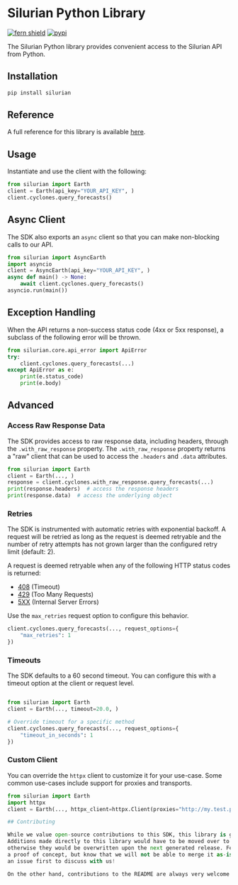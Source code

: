 # Silurian Python Library

[![fern shield](https://img.shields.io/badge/%F0%9F%8C%BF-Built%20with%20Fern-brightgreen)](https://buildwithfern.com?utm_source=github&utm_medium=github&utm_campaign=readme&utm_source=https%3A%2F%2Fgithub.com%2Fsilurian-ai%2Fsilurian-python)
[![pypi](https://img.shields.io/pypi/v/silurian)](https://pypi.python.org/pypi/silurian)

The Silurian Python library provides convenient access to the Silurian API from Python.

## Installation

```sh
pip install silurian
```

## Reference

A full reference for this library is available [here](./reference.md).

## Usage

Instantiate and use the client with the following:

```python
from silurian import Earth
client = Earth(api_key="YOUR_API_KEY", )
client.cyclones.query_forecasts()
```

## Async Client

The SDK also exports an `async` client so that you can make non-blocking calls to our API.

```python
from silurian import AsyncEarth
import asyncio
client = AsyncEarth(api_key="YOUR_API_KEY", )
async def main() -> None:
    await client.cyclones.query_forecasts()
asyncio.run(main())
```

## Exception Handling

When the API returns a non-success status code (4xx or 5xx response), a subclass of the following error
will be thrown.

```python
from silurian.core.api_error import ApiError
try:
    client.cyclones.query_forecasts(...)
except ApiError as e:
    print(e.status_code)
    print(e.body)
```

## Advanced

### Access Raw Response Data

The SDK provides access to raw response data, including headers, through the `.with_raw_response` property.
The `.with_raw_response` property returns a "raw" client that can be used to access the `.headers` and `.data` attributes.

```python
from silurian import Earth
client = Earth(..., )
response = client.cyclones.with_raw_response.query_forecasts(...)
print(response.headers)  # access the response headers
print(response.data)  # access the underlying object
```

### Retries

The SDK is instrumented with automatic retries with exponential backoff. A request will be retried as long
as the request is deemed retryable and the number of retry attempts has not grown larger than the configured
retry limit (default: 2).

A request is deemed retryable when any of the following HTTP status codes is returned:

- [408](https://developer.mozilla.org/en-US/docs/Web/HTTP/Status/408) (Timeout)
- [429](https://developer.mozilla.org/en-US/docs/Web/HTTP/Status/429) (Too Many Requests)
- [5XX](https://developer.mozilla.org/en-US/docs/Web/HTTP/Status/500) (Internal Server Errors)

Use the `max_retries` request option to configure this behavior.

```python
client.cyclones.query_forecasts(..., request_options={
    "max_retries": 1
})
```

### Timeouts

The SDK defaults to a 60 second timeout. You can configure this with a timeout option at the client or request level.

```python

from silurian import Earth
client = Earth(..., timeout=20.0, )

# Override timeout for a specific method
client.cyclones.query_forecasts(..., request_options={
    "timeout_in_seconds": 1
})
```

### Custom Client

You can override the `httpx` client to customize it for your use-case. Some common use-cases include support for proxies
and transports.

```python
from silurian import Earth
import httpx
client = Earth(..., httpx_client=httpx.Client(proxies="http://my.test.proxy.example.com", transport=httpx.HTTPTransport(local_address="0.0.0.0"), ))```

## Contributing

While we value open-source contributions to this SDK, this library is generated programmatically.
Additions made directly to this library would have to be moved over to our generation code,
otherwise they would be overwritten upon the next generated release. Feel free to open a PR as
a proof of concept, but know that we will not be able to merge it as-is. We suggest opening
an issue first to discuss with us!

On the other hand, contributions to the README are always very welcome!

